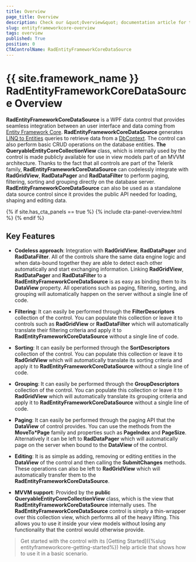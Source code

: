 ```yaml
---
title: Overview
page_title: Overview
description: Check our &quot;Overview&quot; documentation article for the RadEntityFrameworkCoreDataSource {{ site.framework_name }} control.
slug: entityframeworkcore-overview
tags: overview
published: True
position: 0
CTAControlName: RadEntityFrameworkCoreDataSource
---
```


# {{ site.framework_name }} RadEntityFrameworkCoreDataSource Overview

__RadEntityFrameworkCoreDataSource__ is a WPF data control that provides seamless integration between an user interface and data coming from [Entity Framework Core](https://docs.microsoft.com/en-us/ef/core/).  __RadEntityFrameworkCoreDataSource__ generates [LINQ to Entities](http://msdn.microsoft.com/en-us/library/bb399367.aspx) queries to retrieve data from a [DbContext](https://docs.microsoft.com/en-us/ef/core/miscellaneous/configuring-dbcontext). The control can also perform basic CRUD operations on the database entities. __The QueryableEntityCoreCollectionView<T>__ class, which is internally used by the control is made publicly available for use in view models part of an MVVM architecture. Thanks to the fact that all controls are part of the Telerik family, __RadEntityFrameworkCoreDataSource__ can codelessly integrate with __RadGridView__, __RadDataPager__ and __RadDataFilter__ to perform paging, filtering, sorting and grouping directly on the database server. __RadEntityFrameworkCoreDataSource__ can also be used as a standalone data source control since it provides the public API needed for loading, shaping and editing data.

{% if site.has_cta_panels == true %}
{% include cta-panel-overview.html %}
{% endif %}

## Key Features 

* __Codeless approach__: Integration with __RadGridView__, __RadDataPager__ and __RadDataFilter__. All of the controls share the same data engine logic and when data-bound together they are able to detect each other automatically and start exchanging information. Linking __RadGridView__, __RadDataPager__ and __RadDataFilter__ to a __RadEntityFrameworkCoreDataSource__  is as easy as binding them to its __DataView__ property. All operations such as paging, filtering, sorting, and grouping will automatically happen on the server without a single line of code.
            

* __Filtering__: It can easily be performed through the __FilterDescriptors__ collection of the control. You can populate this collection or leave it to controls such as __RadGridView__ or __RadDataFilter__ which will automatically translate their filtering criteria and apply it to __RadEntityFrameworkCoreDataSource__ without a single line of code.
            

* __Sorting__: It can easily be performed through the __SortDescriptors__ collection of the control. You can populate this collection or leave it to __RadGridView__ which will automatically translate its sorting criteria and apply it to __RadEntityFrameworkCoreDataSource__ without a single line of code.
          

* __Grouping__: It can easily be performed through the __GroupDescriptors__ collection of the control. You can populate this collection or leave it to __RadGridView__ which will automatically translate its grouping criteria and apply it to __RadEntityFrameworkCoreDataSource__ without a single line of code.
         

* __Paging__: It can easily be performed through the paging API that the __DataView__ of control provides. You can use the methods from the __MoveTo*Page__ family and properties such as __PageIndex__ and __PageSize__. Alternatively it can be left to __RadDataPager__ which will automatically page on the server when bound to the __DataView__ of the control.
          

* __Editing__: It is as simple as adding, removing or editing entities in the __DataView__ of the control and then calling the __SubmitChanges__ methods. These operations can also be left to __RadGridView__ which will automatically transfer them to the __RadEntityFrameworkCoreDataSource__.
          

* __MVVM support__: Provided by the __public QueryableEntityCoreCollectionView<T>__ class, which is the view that __RadEntityFrameworkCoreDataSource__ internally uses. The __RadEntityFrameworkCoreDataSource__ control is simply a thin-wrapper over this collection view, which performs all of the heavy lifting. This allows you to use it inside your view models without losing any functionality that the control would otherwise provide.

> Get started with the control with its [Getting Started]({%slug entityframeworkcore-getting-started%}) help article that shows how to use it in a basic scenario.